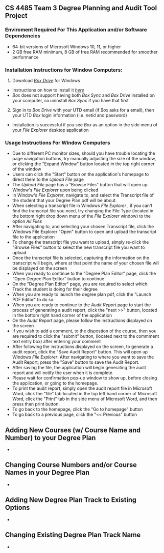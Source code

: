 ## CS 4485 Team 3 Degree Planning and Audit Tool Project 

### Enviroment Required For This Application and/or Software Dependencies
- 64-bit versions of Microsoft Windows 10, 11, or higher
- 2 GB free RAM minimum, 8 GB of free RAM recommended for smoother performance

### Installation Instructions for Window Computers:
1. Download *[Box Drive](https://www.box.com/resources/downloads)* for Windows
- Instructions on how to install it *[here](https://support.box.com/hc/en-us/articles/360043697474-Installing-and-Updating-Box-Drive)*
- *Box* does not support having both *Box Sync* and *Box Drive* installed on your computer, so uninstall *Box Sync* if you have that first
2. Sign in to *Box Drive* with your UTD email (if *Box* asks for a email), then your UTD *Box* login information (i.e. netid and password)
- Installation is successful if you see *Box* as an option in the side menu of your *File Explorer* desktop application

### Usage Instructions For Window Computers
- Due to different PC monitor sizes, should you have trouble locating the page navigation buttons, try manually adjusting the size of the window, or clicking the "Expand Window" button located in the top right corner of the window
- Users can click the "Start" button on the application's homepage to direct them to the *Upload File* page 
- The *Upload File* page has a "Browse Files" button that will open up Window's *File Explorer* upon being clicked
- In Window's *File Explorer*, navigate to, and select the Transcript file of the student that your Degree Plan pdf will be about. 
- When selecting a transcript file in Windows *File Explorer* , if you can't find the transcript file you need, try changing the File Type (located in the bottom right drop down menu of the *File Explorer* window) to the option *All Files* 
- After navigating to, and selecting your chosen Transcript file, click the Windows File Explorer "Open" button to open and upload the transcript file to the application
- To change the transcript file you want to upload, simply re-click the "Browse Files" button to select the new transcript file you want to upload
- Once the transcript file is selected, capturing the information on the transcript will begin, where at that point the name of your chosen file will be displayed on the screen
- When you ready to continue to the "Degree Plan Editor" page, click the "Open Degree Plan Editor" button to continue
- On the "Degree Plan Editor" page, you are required to select which Track the student is doing for their degree
- When you are ready to launch the degree plan pdf, click the "Launch PDF Editor" to do so
- When you are ready to continue to the *Audit Report* page to start the process of generating a audit report, click the "next >>" button, located in the bottom right hand corner of the application
- On the *Audit Report* page, please follow the instructions displayed on the screen
- If you wish to add a comment, to the dispostion of the course, then you are required to click the "submit" button, (located next to the commment text entry box) after entering your comment
- After following the instructions displayed on the screen, to generate a audit report, click the "Save Audit Report" button. This will open up Windows *File Explorer*. After navigating to where you want to save the Audit Report, press the "Save" button to save the Audit Report. 
- After saving the file, the application will begin generating the audit report and will notify the user when it is complete. 
- Please wait for confirmation pop-up window to show up, before closing the application, or going to the homepage. 
- To print the audit report, simply open the audit report file in Microsoft Word, click the "file" tab located in the top left hand corner of Microsoft Word, click the "Print" tab in the side menu of Microsoft Word, and then press then print button. 
- To go back to the homepage, click the "Go to homepage" button
- To go back to a previous page, click the "<< Previous" button

## Adding New Courses (w/ Course Name and Number) to your Degree Plan
- 

## Changing Course Numbers and/or Course Names in your Degree Plan
- 

## Adding New Degree Plan Track to Existing Options
- 

## Changing Existing Degree Plan Track Name
- 
